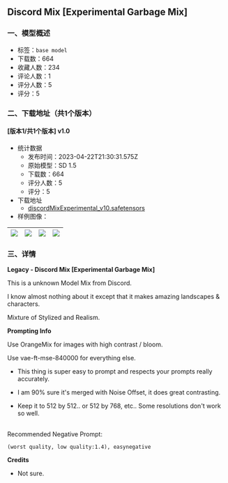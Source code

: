 ## Discord Mix [Experimental Garbage Mix]
### 一、模型概述

- 标签：`base model`
- 下载数：664
- 收藏人数：234
- 评论人数：1
- 评分人数：5
- 评分：5

### 二、下载地址（共1个版本）

#### [版本1/共1个版本] v1.0

- 统计数据
  - 发布时间：2023-04-22T21:30:31.575Z
  - 原始模型：SD 1.5
  - 下载数：664
  - 评分人数：5
  - 评分：5
- 下载地址
  - [discordMixExperimental_v10.safetensors](https://civitai.com/api/download/models/52696)
- 样例图像：

| <img src="https://image.civitai.com/xG1nkqKTMzGDvpLrqFT7WA/70627742-e50a-4713-1706-ec4a1a619900/width=450/568805.jpeg" /> | <img src="https://image.civitai.com/xG1nkqKTMzGDvpLrqFT7WA/cbb3b5fc-e1d0-4dbd-d333-64f59a0edb00/width=450/568859.jpeg" /> | <img src="https://image.civitai.com/xG1nkqKTMzGDvpLrqFT7WA/d627a788-0cee-4f92-4636-f41e49085e00/width=450/568801.jpeg" /> | <img src="https://image.civitai.com/xG1nkqKTMzGDvpLrqFT7WA/f9b1ad43-84e6-4640-b73f-7316091be700/width=450/568802.jpeg" /> |
| ---- | ---- | ---- | ---- |


### 三、详情
<p><strong>Legacy - Discord Mix [Experimental Garbage Mix]</strong></p><p>This is a unknown Model Mix from Discord.</p><p>I know almost nothing about it except that it makes amazing landscapes &amp; characters.</p><p></p><p>Mixture of Stylized and Realism.</p><p></p><p><strong>Prompting Info</strong></p><p>Use OrangeMix for images with high contrast / bloom.</p><p>Use vae-ft-mse-840000 for everything else.</p><p></p><ul><li><p>This thing is super easy to prompt and respects your prompts really accurately.</p></li><li><p>I am 90% sure it's merged with Noise Offset, it does great contrasting.</p></li><li><p>Keep it to 512 by 512.. or 512 by 768, etc.. Some resolutions don't work so well.  </p></li></ul><p><br />Recommended Negative Prompt:</p><pre><code>(worst quality, low quality:1.4), easynegative</code></pre><p></p><p><strong>Credits</strong></p><ul><li><p>Not sure.</p></li></ul>
